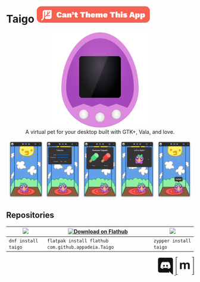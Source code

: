 <h1> Taigo <img src="https://raw.githubusercontent.com/Appadeia/taigo/master/notheming.svg?sanitize=true" alt="Can't Theme This App"/> </h1>
<p align="center">
  <img src="https://raw.githubusercontent.com/Appadeia/taigo/master/data/com.github.appadeia.Taigo.svg?sanitize=true" alt="Taigo"/>
  <br>
  A virtual pet for your desktop built with GTK+, Vala, and love.
</p>

<p align="center">
  <img width="19%" src="https://github.com/Appadeia/taigo/raw/master/data/screenshots/home.png" />  
  <img width="19%" src="https://github.com/Appadeia/taigo/raw/master/data/screenshots/status.png" />  
  <img width="19%" src="https://github.com/Appadeia/taigo/raw/master/data/screenshots/food.png" />  
  <img width="19%" src="https://github.com/Appadeia/taigo/raw/master/data/screenshots/left-or-right.png" />  
  <img width="19%" src="https://github.com/Appadeia/taigo/raw/master/data/screenshots/complaining.png" />  
</p>

## Repositories

| <a href="https://src.fedoraproject.org/rpms/taigo"> <img height="80px" src="https://upload.wikimedia.org/wikipedia/commons/thumb/3/3f/Fedora_logo.svg/1024px-Fedora_logo.svg.png" /> </a>  | <a href='https://flathub.org/apps/details/com.github.appadeia.Taigo'><img height='80px' alt='Download on Flathub' src='https://flathub.org/assets/badges/flathub-badge-en.png'/></a> | <img height='80px' src='https://en.opensuse.org/images/c/cd/Button-colour.png'/></a>
| ---- | ---- | ---- |
| `dnf install taigo` | `flatpak install flathub com.github.appadeia.Taigo` | `zypper install taigo` |



<p align="right">
    <a href="https://discord.gg/9a9pkkq"> <img src="https://github.com/Appadeia/taigo/raw/master/readme/discord.png" /> </a> 
    <a href="https://matrix.to/#/!cWJOblpFZbkTRLQSij:matrix.org?via=matrix.org&via=t2bot.io"> <img src="https://github.com/Appadeia/taigo/raw/master/readme/matrix.png" /> </a> 
</p>
